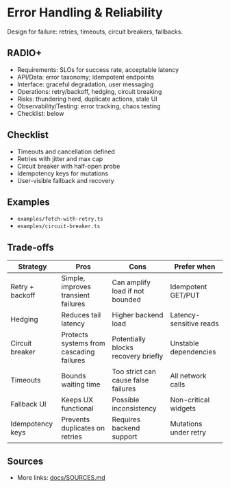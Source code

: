 # Error Handling & Reliability

Design for failure: retries, timeouts, circuit breakers, fallbacks.

## RADIO+
- Requirements: SLOs for success rate, acceptable latency
- API/Data: error taxonomy; idempotent endpoints
- Interface: graceful degradation, user messaging
- Operations: retry/backoff, hedging, circuit breaking
- Risks: thundering herd, duplicate actions, stale UI
- Observability/Testing: error tracking, chaos testing
- Checklist: below

## Checklist
- Timeouts and cancellation defined
- Retries with jitter and max cap
- Circuit breaker with half-open probe
- Idempotency keys for mutations
- User-visible fallback and recovery

## Examples
- `examples/fetch-with-retry.ts`
- `examples/circuit-breaker.ts`

## Trade-offs

| Strategy         | Pros                                   | Cons                                 | Prefer when |
|------------------|----------------------------------------|--------------------------------------|-------------|
| Retry + backoff  | Simple, improves transient failures     | Can amplify load if not bounded       | Idempotent GET/PUT |
| Hedging          | Reduces tail latency                    | Higher backend load                   | Latency-sensitive reads |
| Circuit breaker  | Protects systems from cascading failures| Potentially blocks recovery briefly   | Unstable dependencies |
| Timeouts         | Bounds waiting time                     | Too strict can cause false failures   | All network calls |
| Fallback UI      | Keeps UX functional                     | Possible inconsistency                | Non-critical widgets |
| Idempotency keys | Prevents duplicates on retries          | Requires backend support              | Mutations under retry |

## Sources
- More links: [docs/SOURCES.md](../../docs/SOURCES.md)
